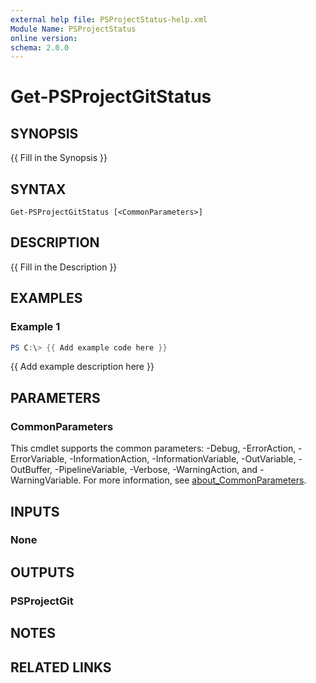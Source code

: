 ```yaml
---
external help file: PSProjectStatus-help.xml
Module Name: PSProjectStatus
online version:
schema: 2.0.0
---
```


# Get-PSProjectGitStatus

## SYNOPSIS
{{ Fill in the Synopsis }}

## SYNTAX

```
Get-PSProjectGitStatus [<CommonParameters>]
```

## DESCRIPTION
{{ Fill in the Description }}

## EXAMPLES

### Example 1
```powershell
PS C:\> {{ Add example code here }}
```

{{ Add example description here }}

## PARAMETERS

### CommonParameters
This cmdlet supports the common parameters: -Debug, -ErrorAction, -ErrorVariable, -InformationAction, -InformationVariable, -OutVariable, -OutBuffer, -PipelineVariable, -Verbose, -WarningAction, and -WarningVariable. For more information, see [about_CommonParameters](http://go.microsoft.com/fwlink/?LinkID=113216).

## INPUTS

### None

## OUTPUTS

### PSProjectGit

## NOTES

## RELATED LINKS
